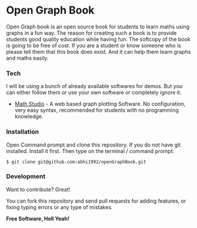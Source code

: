# Open Graph Book

Open Graph book is an open source book for students to learn maths using graphs in a fun way. The reason for creating such a book is to provide students good quality education while having fun. The softcopy of the book is going to be free of cost. If you are a student or know someone who is please tell them that this book does exist. And it can help them learn graphs and maths easily.

### Tech

I will be using a bunch of already available softwares for demos. But you can either follow them or use your own software or completely ignore it.

* [Math Studio] - A web based graph plotting Software. No configuration, very easy syntax, recommended for students with no programming knowledge.


### Installation
Open Command prompt and clone this repository. If you do not have git installed. Install it first. Then type on the terminal / command prompt:

```
$ git clone git@github.com:abhi1992/openGraphBook.git
```

### Development

Want to contribute? Great!

You can fork this repository and send pull requests for adding features, or fixing typing errors or any type of mistakes.

**Free Software, Hell Yeah!**

[//]: # (These are reference links used in the body of this note and get stripped out when the markdown processor does its job. There is no need to format nicely because it shouldn't be seen. Thanks SO - http://stackoverflow.com/questions/4823468/store-comments-in-markdown-syntax)


   [Math Studio]: <http://mathstud.io/>